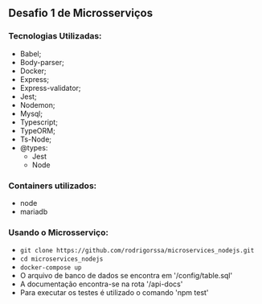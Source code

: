 ## Desafio 1 de Microsserviços
### Tecnologias Utilizadas: 

* Babel;
* Body-parser;
* Docker;
* Express;
* Express-validator;
* Jest;
* Nodemon;
* Mysql;
* Typescript;
* TypeORM;
* Ts-Node;
* @types:
    * Jest
    * Node

### Containers utilizados:

* node
* mariadb


### Usando o Microsserviço:

* `git clone https://github.com/rodrigorssa/microservices_nodejs.git`
* `cd microservices_nodejs`
* `docker-compose up`
* O arquivo de banco de dados se encontra em '/config/table.sql'
* A documentação encontra-se na rota '/api-docs'
* Para executar os testes é utilizado o comando 'npm test'